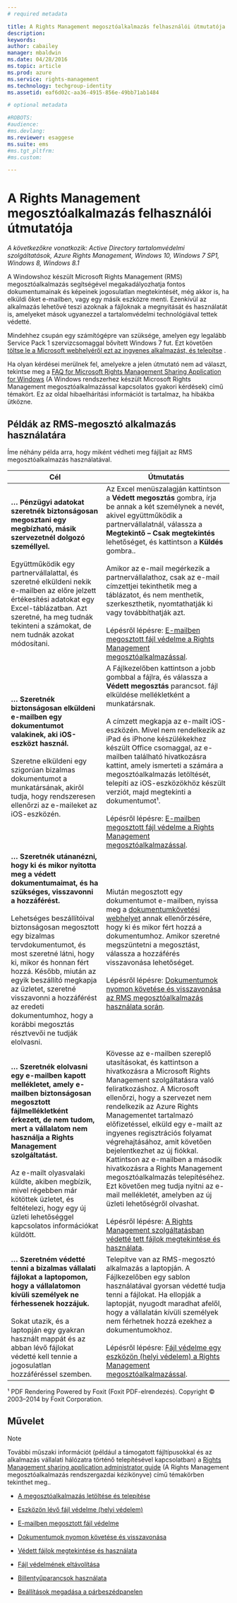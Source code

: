 ```yaml
---
# required metadata

title: A Rights Management megosztóalkalmazás felhasználói útmutatója | Azure RMS
description:
keywords:
author: cabailey
manager: mbaldwin
ms.date: 04/28/2016
ms.topic: article
ms.prod: azure
ms.service: rights-management
ms.technology: techgroup-identity
ms.assetid: eaf6d02c-aa36-4915-856e-49bb71ab1484

# optional metadata

#ROBOTS:
#audience:
#ms.devlang:
ms.reviewer: esaggese
ms.suite: ems
#ms.tgt_pltfrm:
#ms.custom:

---
```


# A Rights Management megosztóalkalmazás felhasználói útmutatója

*A következőkre vonatkozik: Active Directory tartalomvédelmi szolgáltatások, Azure Rights Management, Windows 10, Windows 7 SP1, Windows 8, Windows 8.1*

A Windowshoz készült Microsoft Rights Management (RMS) megosztóalkalmazás segítségével megakadályozhatja fontos dokumentumainak és képeinek jogosulatlan megtekintését, még akkor is, ha elküldi őket e-mailben, vagy egy másik eszközre menti. Ezenkívül az alkalmazás lehetővé teszi azoknak a fájloknak a megnyitását és használatát is, amelyeket mások ugyanezzel a tartalomvédelmi technológiával tettek védetté.

Mindehhez csupán egy számítógépre van szüksége, amelyen egy legalább Service Pack 1 szervizcsomaggal bővített Windows 7 fut. Ezt követően [töltse le a Microsoft webhelyéről ezt az ingyenes alkalmazást, és telepítse](http://go.microsoft.com/fwlink/?LinkId=303970) .

Ha olyan kérdései merülnek fel, amelyekre a jelen útmutató nem ad választ, tekintse meg a [FAQ for Microsoft Rights Management Sharing Application for Windows](http://go.microsoft.com/fwlink/?LinkId=303971) (A Windows rendszerhez készült Microsoft Rights Management megosztóalkalmazással kapcsolatos gyakori kérdések) című témakört. Ez az oldal hibaelhárítási információt is tartalmaz, ha hibákba ütközne.

## Példák az RMS-megosztó alkalmazás használatára
Íme néhány példa arra, hogy miként védheti meg fájljait az RMS megosztóalkalmazás használatával.

|Cél|Útmutatás|
|----------------|------------------|
|**… Pénzügyi adatokat szeretnék biztonságosan megosztani egy megbízható, másik szervezetnél dolgozó személlyel.**<br /><br />Együttműködik egy partnervállalattal, és szeretné elküldeni nekik e-mailben az előre jelzett értékesítési adatokat egy Excel-táblázatban. Azt szeretné, ha meg tudnák tekinteni a számokat, de nem tudnák azokat módosítani.|Az Excel menüszalagján kattintson a **Védett megosztás** gombra, írja be annak a két személynek a nevét, akivel együttműködik a partnervállalatnál, válassza a **Megtekintő – Csak megtekintés** lehetőséget, és kattintson a **Küldés** gombra..<br /><br />Amikor az e-mail megérkezik a partnervállalathoz, csak az e-mail címzettjei tekinthetik meg a táblázatot, és nem menthetik, szerkeszthetik, nyomtathatják ki vagy továbbíthatják azt.<br /><br />Lépésről lépésre: [E-mailben megosztott fájl védelme a Rights Management megosztóalkalmazással](sharing-app-protect-by-email.md).|
|**… Szeretnék biztonságosan elküldeni e-mailben egy dokumentumot valakinek, aki iOS-eszközt használ.**<br /><br />Szeretne elküldeni egy szigorúan bizalmas dokumentumot a munkatársának, akiről tudja, hogy rendszeresen ellenőrzi az e-maileket az iOS-eszközén.|A Fájlkezelőben kattintson a jobb gombbal a fájlra, és válassza a **Védett megosztás** parancsot. fájl elküldése mellékletként a munkatársnak.<br /><br />A címzett megkapja az e-mailt iOS-eszközén. Mivel nem rendelkezik az iPad és iPhone készülékekhez készült Office csomaggal, az e-mailben található hivatkozásra kattint, amely ismerteti a számára a megosztóalkalmazás letöltését, telepíti az iOS-eszközökhöz készült verziót, majd megtekinti a dokumentumot¹.<br /><br />Lépésről lépésre: [E-mailben megosztott fájl védelme a Rights Management megosztóalkalmazással](sharing-app-protect-by-email.md).|
|**… Szeretnék utánanézni, hogy ki és mikor nyitotta meg a védett dokumentumaimat, és ha szükséges, visszavonni a hozzáférést.**<br /><br />Lehetséges beszállítóival biztonságosan megosztott egy bizalmas tervdokumentumot, és most szeretné látni, hogy ki, mikor és honnan fért hozzá. Később, miután az egyik beszállító megkapja az üzletet, szeretné visszavonni a hozzáférést az eredeti dokumentumhoz, hogy a korábbi megosztás résztvevői ne tudják elolvasni.|Miután megosztott egy dokumentumot e-mailben, nyissa meg a [dokumentumkövetési webhelyet](http://go.microsoft.com/fwlink/?LinkId=529562) annak ellenőrzésére, hogy ki és mikor fért hozzá a dokumentumhoz. Amikor szeretné megszüntetni a megosztást, válassza a hozzáférés visszavonása lehetőséget.<br /><br />Lépésről lépésre: [Dokumentumok nyomon követése és visszavonása az RMS megosztóalkalmazás használata során](sharing-app-track-revoke.md).|
|**… Szeretnék elolvasni egy e-mailben kapott mellékletet, amely e-mailben biztonságosan megosztott fájlmellékletként érkezett, de nem tudom, mert a vállalatom nem használja a Rights Management szolgáltatást.**<br /><br />Az e-mailt olyasvalaki küldte, akiben megbízik, mivel régebben már kötöttek üzletet, és feltételezi, hogy egy új üzleti lehetőséggel kapcsolatos információkat küldött.|Kövesse az e-mailben szereplő utasításokat, és kattintson a hivatkozásra a Microsoft Rights Management szolgáltatásra való feliratkozáshoz. A Microsoft ellenőrzi, hogy a szervezet nem rendelkezik az Azure Rights Managementet tartalmazó előfizetéssel, elküld egy e-mailt az ingyenes regisztrációs folyamat végrehajtásához, amit követően bejelentkezhet az új fiókkal. Kattintson az e-mailben a második hivatkozásra a Rights Management megosztóalkalmazás telepítéséhez. Ezt követően meg tudja nyitni az e-mail mellékletét, amelyben az új üzleti lehetőségről olvashat.<br /><br />Lépésről lépésre: [A Rights Management szolgáltatásban védetté tett fájlok megtekintése és használata](sharing-app-view-use-files.md).|
|**… Szeretném védetté tenni a bizalmas vállalati fájlokat a laptopomon, hogy a vállalatomon kívüli személyek ne férhessenek hozzájuk.**<br /><br />Sokat utazik, és a laptopján egy gyakran használt mappát és az abban lévő fájlokat védetté kell tennie a jogosulatlan hozzáféréssel szemben.|Telepítve van az RMS-megosztó alkalmazás a laptopján. A Fájlkezelőben egy sablon használatával gyorsan védetté tudja tenni a fájlokat. Ha ellopják a laptopját, nyugodt maradhat afelől, hogy a vállalatán kívüli személyek nem férhetnek hozzá ezekhez a dokumentumokhoz.<br /><br />Lépésről lépésre: [Fájl védelme egy eszközön (helyi védelem) a Rights Management megosztóalkalmazással](sharing-app-protect-in-place.md).|
¹ PDF Rendering Powered by Foxit (Foxit PDF-elrendezés). Copyright © 2003–2014 by Foxit Corporation.

## Művelet
> [!NOTE]
> További műszaki információt (például a támogatott fájltípusokkal és az alkalmazás vállalati hálózatra történő telepítésével kapcsolatban) a [Rights Management sharing application administrator guide](sharing-app-admin-guide.md) (A Rights Management megosztóalkalmazás rendszergazdai kézikönyve) című témakörben tekinthet meg..

-   [A megosztóalkalmazás letöltése és telepítése](install-sharing-app.md)

-   [Eszközön lévő fájl védelme (helyi védelem)](sharing-app-protect-in-place.md)

-   [E-mailben megosztott fájl védelme](sharing-app-protect-by-email.md)

-   [Dokumentumok nyomon követése és visszavonása](sharing-app-track-revoke.md)

-   [Védett fájlok megtekintése és használata](sharing-app-view-use-files.md)

-   [Fájl védelmének eltávolítása](sharing-app-remove-protection.md)

-   [Billentyűparancsok használata](sharing-app-keyboard-shortcuts.md)

-   [Beállítások megadása a párbeszédpanelen](sharing-app-dialog-box.md)





<!--HONumber=Apr16_HO4-->



